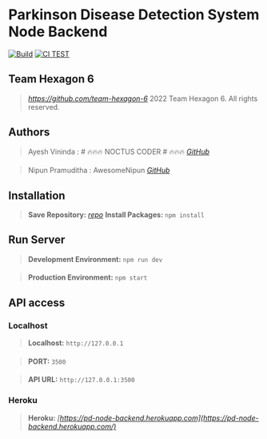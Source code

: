 # Parkinson Disease Detection System Node Backend

[![Build](https://github.com/team-hexagon-6/node-server/actions/workflows/integrate.yml/badge.svg)](https://github.com/team-hexagon-6/node-server/actions/workflows/integrate.yml)
[![CI TEST](https://github.com/team-hexagon-6/node-server/actions/workflows/testing.yml/badge.svg)](https://github.com/team-hexagon-6/node-server/actions/workflows/testing.yml)
## Team Hexagon 6
>*https://github.com/team-hexagon-6*
> 2022 Team Hexagon 6. All rights reserved.

## Authors
>Ayesh Vininda : # 🔥🔥🔥 NOCTUS CODER # 🔥🔥🔥 *[GitHub](https://github.com/AyeshGK)*
####
>Nipun Pramuditha : AwesomeNipun *[GitHub](https://github.com/AwesomeNipun)*
## Installation 

>**Save Repository:** *[repo]([https://pd-node-backend.herokuapp.com/](https://github.com/team-hexagon-6/node-server.git))*
>**Install Packages:** `npm install`


## Run Server

>**Development Environment:** `npm run dev`
####
>**Production Environment:** `npm start`


## API access
### Localhost
>**Localhost:** `http://127.0.0.1`
####
>**PORT:** `3500`
####
>**API URL:** `http://127.0.0.1:3500`
### Heroku
>**Heroku:** *[https://pd-node-backend.herokuapp.com](https://pd-node-backend.herokuapp.com/)*
